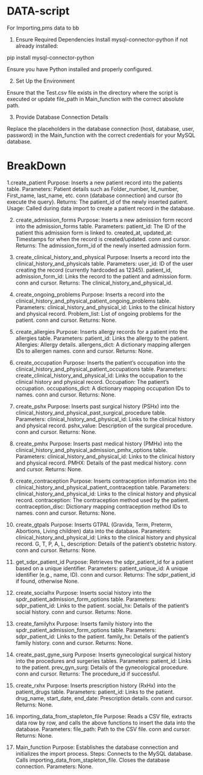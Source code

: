 # DATA-script
For Importing,pms data to bb 

1. Ensure Required Dependencies
Install mysql-connector-python if not already installed:

pip install mysql-connector-python

Ensure you have Python installed and properly configured.

2. Set Up the Environment

Ensure that the Test.csv file exists in the directory where the script is executed or update file_path in Main_function with the correct absolute path.

3. Provide Database Connection Details
   
Replace the placeholders in the database connection (host, database, user, password) in the Main_function with the correct credentials for your MySQL database.

# BreakDown

1.create_patient
Purpose: Inserts a new patient record into the patients table.
Parameters:
Patient details such as Folder_number, Id_number, First_name, last_name, etc.
conn (database connection) and cursor (to execute the query).
Returns: The patient_id of the newly inserted patient.
Usage: Called during data import to create a patient record in the database.

2. create_admission_forms
Purpose: Inserts a new admission form record into the admission_forms table.
Parameters:
patient_id: The ID of the patient this admission form is linked to.
created_at, updated_at: Timestamps for when the record is created/updated.
conn and cursor.
Returns: The admission_form_id of the newly inserted admission form.

3. create_clinical_history_and_physical
Purpose: Inserts a record into the clinical_history_and_physicals table.
Parameters:
user_id: ID of the user creating the record (currently hardcoded as 12345).
patient_id, admission_form_id: Links the record to the patient and admission form.
conn and cursor.
Returns: The clinical_history_and_physical_id.

4. create_ongoing_problems
Purpose: Inserts a record into the clinical_history_and_physical_patient_ongoing_problems table.
Parameters:
clinical_history_and_physical_id: Links to the clinical history and physical record.
Problem_list: List of ongoing problems for the patient.
conn and cursor.
Returns: None.

5. create_allergies
Purpose: Inserts allergy records for a patient into the allergies table.
Parameters:
patient_id: Links the allergy to the patient.
Allergies: Allergy details.
allergens_dict: A dictionary mapping allergen IDs to allergen names.
conn and cursor.
Returns: None.

6. create_occupation
Purpose: Inserts the patient’s occupation into the clinical_history_and_physical_patient_occupations table.
Parameters:
create_clinical_history_and_physical_id: Links the occupation to the clinical history and physical record.
Occupation: The patient’s occupation.
occupations_dict: A dictionary mapping occupation IDs to names.
conn and cursor.
Returns: None.

7. create_pshx
Purpose: Inserts past surgical history (PSHx) into the clinical_history_and_physical_past_surgical_procedure table.
Parameters:
clinical_history_and_physical_id: Links to the clinical history and physical record.
pshx_value: Description of the surgical procedure.
conn and cursor.
Returns: None.

8. create_pmhx
Purpose: Inserts past medical history (PMHx) into the clinical_history_and_physical_admission_pmhx_options table.
Parameters:
clinical_history_and_physical_id: Links to the clinical history and physical record.
PMHX: Details of the past medical history.
conn and cursor.
Returns: None.

9. create_contraception
Purpose: Inserts contraception information into the clinical_history_and_physical_patient_contraception table.
Parameters:
clinical_history_and_physical_id: Links to the clinical history and physical record.
contraception: The contraception method used by the patient.
contraception_disc: Dictionary mapping contraception method IDs to names.
conn and cursor.
Returns: None.

10. create_gtpals
Purpose: Inserts GTPAL (Gravida, Term, Preterm, Abortions, Living children) data into the database.
Parameters:
clinical_history_and_physical_id: Links to the clinical history and physical record.
G, T, P, A, L, description: Details of the patient’s obstetric history.
conn and cursor.
Returns: None.

11. get_sdpr_patient_id
Purpose: Retrieves the sdpr_patient_id for a patient based on a unique identifier.
Parameters:
patient_unique_id: A unique identifier (e.g., name, ID).
conn and cursor.
Returns: The sdpr_patient_id if found, otherwise None.

12. create_socialhx
Purpose: Inserts social history into the spdr_patient_admission_form_options table.
Parameters:
sdpr_patient_id: Links to the patient.
social_hx: Details of the patient’s social history.
conn and cursor.
Returns: None.

13. create_familyhx
Purpose: Inserts family history into the spdr_patient_admission_form_options table.
Parameters:
sdpr_patient_id: Links to the patient.
family_hx: Details of the patient’s family history.
conn and cursor.
Returns: None.

14. create_past_gyne_surg
Purpose: Inserts gynecological surgical history into the procedures and surgeries tables.
Parameters:
patient_id: Links to the patient.
prev_gyn_surg: Details of the gynecological procedure.
conn and cursor.
Returns: The procedure_id if successful.

15. create_rxhx
Purpose: Inserts prescription history (RxHx) into the patient_drugs table.
Parameters:
patient_id: Links to the patient.
drug_name, start_date, end_date: Prescription details.
conn and cursor.
Returns: None.

16. importing_data_from_stapleton_file
Purpose: Reads a CSV file, extracts data row by row, and calls the above functions to insert the data into the database.
Parameters:
file_path: Path to the CSV file.
conn and cursor.
Returns: None.

17. Main_function
Purpose: Establishes the database connection and initializes the import process.
Steps:
Connects to the MySQL database.
Calls importing_data_from_stapleton_file.
Closes the database connection.
Parameters: None.
